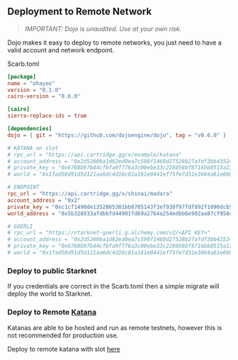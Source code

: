## Deployment to Remote Network

> _IMPORTANT: Dojo is unaudited. Use at your own risk._

Dojo makes it easy to deploy to remote networks, you just need to have a valid account and network endpoint.

Scarb.toml

```toml
[package]
name = "ohayoo"
version = "0.1.0"
cairo-version = "0.6.0"

[cairo]
sierra-replace-ids = true

[dependencies]
dojo = { git = "https://github.com/dojoengine/dojo", tag = "v0.6.0" }

# KATANA on slot
# rpc_url = "https://api.cartridge.gg/x/example/katana"
# account_address = "0x2d5260ba1d62ed0ea7c598f1460d27528b27afdf3bb43524a1ba3617e8279b2"
# private_key = "0x6768b97b44cfbfa9f776a3c00ebe33c228058bf8716bb0515a1363049da2a11"
# world = "0x1fad58d91d5d121aa6dc4d16c01a161e0441ef75fe7d31e3664a61e66022b1f"

# ENDPOINT
rpc_url = "https://api.cartridge.gg/x/shinai/madara"
account_address = "0x2"
private_key = "0xc1cf1490de1352865301bb8705143f3ef938f97fdf892f1090dcb5ac7bcd1d"
world_address = "0x5b328933afdbbfd44901fd69a2764a254edbb6e992ae87cf958c70493f2d201"

# GOERLI
# rpc_url = "https://starknet-goerli.g.alchemy.com/v2/<API KEY>"
# account_address = "0x2d5260ba1d62ed0ea7c598f1460d27528b27afdf3bb43524a1ba3617e8279b2"
# private_key = "0x6768b97b44cfbfa9f776a3c00ebe33c228058bf8716bb0515a1363049da2a11"
# world = "0x1fad58d91d5d121aa6dc4d16c01a161e0441ef75fe7d31e3664a61e66022b1f"
```

### Deploy to public Starknet

If you credentials are correct in the Scarb.toml then a simple migrate will deploy the world to Starknet.

### Deploy to Remote [Katana](/toolchain/katana)

Katanas are able to be hosted and run as remote testnets, however this is not recommended for production use.

Deploy to remote katana with slot [here](/tutorials/deploy-using-slot/main.md)

